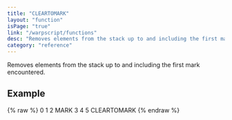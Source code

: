 ```yaml
---
title: "CLEARTOMARK"
layout: "function"
isPage: "true"
link: "/warpscript/functions"
desc: "Removes elements from the stack up to and including the first mark encountered."
category: "reference"
---
```

 
Removes elements from the stack up to and including the first mark encountered.

## Example ##

{% raw %}
<warp10-warpscript-widget backend="{{backend}}"  exec-endpoint="{{execEndpoint}}">0
1
2
MARK
3
4
5
CLEARTOMARK
</warp10-warpscript-widget>
{% endraw %}    
